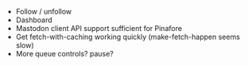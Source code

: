 - Follow / unfollow
- Dashboard
- Mastodon client API support sufficient for Pinafore
- Get fetch-with-caching working quickly (make-fetch-happen seems slow)
- More queue controls? pause?